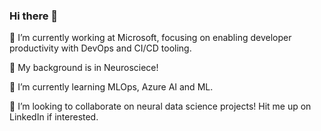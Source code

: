 ### Hi there 👋

🔭 I’m currently working at Microsoft, focusing on enabling developer productivity with DevOps and CI/CD tooling.

🧠 My background is in Neurosciece! 

🌱 I’m currently learning MLOps, Azure AI and ML.

👯 I’m looking to collaborate on neural data science projects! Hit me up on LinkedIn if interested. 

<!--
**tectonia/tectonia** is a ✨ _special_ ✨ repository because its `README.md` (this file) appears on your GitHub profile.

Here are some ideas to get you started:

- 🔭 I’m currently working on ...
- 🌱 I’m currently learning ...
- 👯 I’m looking to collaborate on ...
- 🤔 I’m looking for help with ...
- 💬 Ask me about ...
- 📫 How to reach me: ...
- 😄 Pronouns: ...
- ⚡ Fun fact: ...
-->
